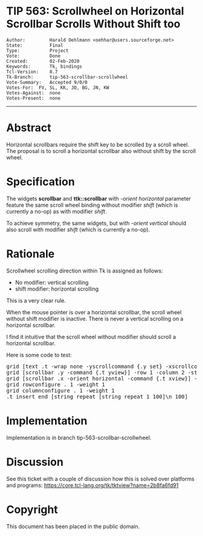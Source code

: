 # TIP 563: Scrollwheel on Horizontal Scrollbar Scrolls Without Shift too
	Author:         Harald Oehlmann <oehhar@users.sourceforge.net>
	State:          Final
	Type:           Project
	Vote:           Done
	Created:        02-Feb-2020
	Keywords:       Tk, bindings
	Tcl-Version:    8.7
	Tk-Branch:      tip-563-scrollbar-scrollwheel
	Vote-Summary:	Accepted 9/0/0
	Votes-For:	FV, SL, KK, JD, BG, JN, KW
	Votes-Against:	none
	Votes-Present:	none
-----

# Abstract

Horizontal scrollbars require the shift key to be scrolled by a scroll wheel.
The proposal is to scroll a horizontal scrollbar also without shift by the scroll wheel.

# Specification

The widgets **scrollbar** and **ttk::scrollbar** with *-orient horizontal* parameter feature the same scroll wheel binding without modifier *shift* (which is currently a no-op) as with modifier *shift*.

To achieve symmetry, the same widgets, but with *-orient vertical* should also scroll with modifier *shift* (which is currently a no-op).

# Rationale

Scrollwheel scrolling direction within Tk is assigned as follows:

   *   No modifier: vertical scrolling
   *   shift modifier: horizontal scrolling

This is a very clear rule.

When the mouse pointer is over a horizontal scrollbar, the scroll wheel without shift modifier is inactive. There is never a vertical scrolling on a horizontal scrollbar.

I find it intuitive that the scroll wheel without modifier should scroll a horizontal scrollbar.

Here is some code to test:

<pre>
grid [text .t -wrap none -yscrollcommand {.y set} -xscrollcommand {.x set}] -row 1 -column 1 -sticky nesw
grid [scrollbar .y -command {.t yview}] -row 1 -column 2 -sticky ns
grid [scrollbar .x -orient horizontal -command {.t xview}] -row 2 -column 1 -sticky ew
grid rowconfigure . 1 -weight 1
grid columnconfigure . 1 -weight 1
.t insert end [string repeat [string repeat 1 100]\n 100]
</pre>

# Implementation

Implementation is in branch tip-563-scrollbar-scrollwheel.

# Discussion

See this ticket with a couple of discussion how this is solved over platforms and programs:
<https://core.tcl-lang.org/tk/tktview?name=2b8fa6fd91>

# Copyright

This document has been placed in the public domain.

